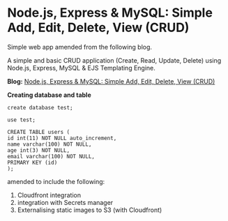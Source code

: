Node.js, Express & MySQL: Simple Add, Edit, Delete, View (CRUD)
========
Simple web app amended from the following blog.

A simple and basic CRUD application (Create, Read, Update, Delete) using Node.js, Express, MySQL & EJS Templating Engine.

**Blog:** [Node.js, Express & MySQL: Simple Add, Edit, Delete, View (CRUD)](http://blog.chapagain.com.np/node-js-express-mysql-simple-add-edit-delete-view-crud/)

**Creating database and table**

```
create database test;

use test;

CREATE TABLE users (
id int(11) NOT NULL auto_increment,
name varchar(100) NOT NULL,
age int(3) NOT NULL,
email varchar(100) NOT NULL,
PRIMARY KEY (id)
);
```


amended to include the following:
1. Cloudfront integration
2. integration with Secrets manager
3. Externalising static images to S3 (with Cloudfront)
